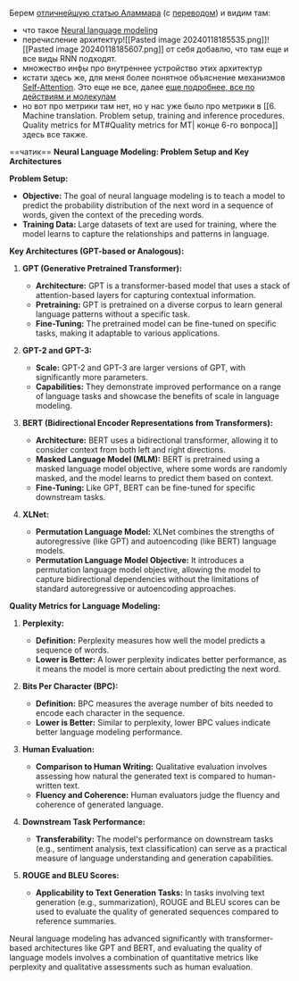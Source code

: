 Берем [отличнейшую статью Аламмара](https://jalammar.github.io/illustrated-gpt2) (с [переводом](https://habr.com/ru/post/490842/)) и видим там:
 - что такое [Neural language modeling](https://jalammar.github.io/illustrated-gpt2/#:~:text=a%20language%20model%3F-,What%20is%20a%20Language%20Model,-In%20The%20Illustrated)
 - перечисление архитектур![[Pasted image 20240118185535.png]]![[Pasted image 20240118185607.png]]
 от себя добавлю, что там еще и все виды RNN подходят.
 - множество инфы про внутреннее устройство этих архитектур
 - кстати здесь же, для меня более понятное объяснение механизмов [Self-Attention](https://jalammar.github.io/illustrated-gpt2/#:~:text=Self%2DAttention%20Recap). Это еще не все, далее [еще подробнее, все по действиям и молекулам](https://jalammar.github.io/illustrated-gpt2/#part-2-illustrated-self-attention)
 - но вот про метрики там нет, но у нас уже было про метрики в [[6. Machine translation. Problem setup, training and inference procedures. Quality metrics for MT#Quality metrics for MT| конце 6-го вопроса]] здесь все также.


==чатик==
**Neural Language Modeling: Problem Setup and Key Architectures**

**Problem Setup:**

- **Objective:** The goal of neural language modeling is to teach a model to predict the probability distribution of the next word in a sequence of words, given the context of the preceding words.
- **Training Data:** Large datasets of text are used for training, where the model learns to capture the relationships and patterns in language.

**Key Architectures (GPT-based or Analogous):**

1. **GPT (Generative Pretrained Transformer):**
    
    - **Architecture:** GPT is a transformer-based model that uses a stack of attention-based layers for capturing contextual information.
    - **Pretraining:** GPT is pretrained on a diverse corpus to learn general language patterns without a specific task.
    - **Fine-Tuning:** The pretrained model can be fine-tuned on specific tasks, making it adaptable to various applications.
2. **GPT-2 and GPT-3:**
    
    - **Scale:** GPT-2 and GPT-3 are larger versions of GPT, with significantly more parameters.
    - **Capabilities:** They demonstrate improved performance on a range of language tasks and showcase the benefits of scale in language modeling.
3. **BERT (Bidirectional Encoder Representations from Transformers):**
    
    - **Architecture:** BERT uses a bidirectional transformer, allowing it to consider context from both left and right directions.
    - **Masked Language Model (MLM):** BERT is pretrained using a masked language model objective, where some words are randomly masked, and the model learns to predict them based on context.
    - **Fine-Tuning:** Like GPT, BERT can be fine-tuned for specific downstream tasks.
4. **XLNet:**
    
    - **Permutation Language Model:** XLNet combines the strengths of autoregressive (like GPT) and autoencoding (like BERT) language models.
    - **Permutation Language Model Objective:** It introduces a permutation language model objective, allowing the model to capture bidirectional dependencies without the limitations of standard autoregressive or autoencoding approaches.

**Quality Metrics for Language Modeling:**

1. **Perplexity:**
    
    - **Definition:** Perplexity measures how well the model predicts a sequence of words.
    - **Lower is Better:** A lower perplexity indicates better performance, as it means the model is more certain about predicting the next word.
2. **Bits Per Character (BPC):**
    
    - **Definition:** BPC measures the average number of bits needed to encode each character in the sequence.
    - **Lower is Better:** Similar to perplexity, lower BPC values indicate better language modeling performance.
3. **Human Evaluation:**
    
    - **Comparison to Human Writing:** Qualitative evaluation involves assessing how natural the generated text is compared to human-written text.
    - **Fluency and Coherence:** Human evaluators judge the fluency and coherence of generated language.
4. **Downstream Task Performance:**
    
    - **Transferability:** The model's performance on downstream tasks (e.g., sentiment analysis, text classification) can serve as a practical measure of language understanding and generation capabilities.
5. **ROUGE and BLEU Scores:**
    
    - **Applicability to Text Generation Tasks:** In tasks involving text generation (e.g., summarization), ROUGE and BLEU scores can be used to evaluate the quality of generated sequences compared to reference summaries.

Neural language modeling has advanced significantly with transformer-based architectures like GPT and BERT, and evaluating the quality of language models involves a combination of quantitative metrics like perplexity and qualitative assessments such as human evaluation.